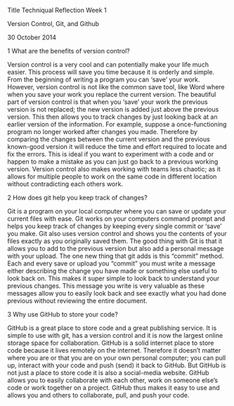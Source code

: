 Title Techniqual Reflection Week 1

Version Control, Git, and Github

30 October 2014

1	What are the benefits of version control?

Version control is a very cool and can potentially make your life much easier.  This process will save you time because it is orderly and simple.  From the beginning of writing a program you can ‘save’ your work.  However, version control is not like the common save tool, like Word where when you save your work you replace the current version.  The beautiful part of version control is that when you ‘save’ your work the previous version is not replaced; the new version is added just above the previous version.  This then allows you to track changes by just looking back at an earlier version of the information.  For example, suppose a once-functioning program no longer worked after changes you made.  Therefore by comparing the changes between the current version and the previous known-good version it will reduce the time and effort required to locate and fix the errors.  This is ideal if you want to experiment with a code and or happen to make a mistake as you can just go back to a previous working version.  Version control also makes working with teams less chaotic; as it allows for multiple people to work on the same code in different location without contradicting each others work. 

2	How does git help you keep track of changes?

Git is a program on your local computer where you can save or update your current files with ease.  Git works on your computers command prompt and helps you keep track of changes by keeping every single commit or ‘save’ you make.  Git also uses version control and shows you the contents of your files exactly as you originally saved them.  The good thing with Git is that it allows you to add to the previous version but also add a personal message with your upload.  The one new thing that git adds is this “commit” method.  Each and every save or upload you “commit” you must write a message either describing the change you have made or something else useful to look back on.  This makes it super simple to look back to understand your previous changes.  This message you write is very valuable as these messages allow you to easily look back and see exactly what you had done previous without reviewing the entire document.  

3	Why use GitHub to store your code?

GitHub is a great place to store code and a great publishing service.  It is simple to use with git, has a version control and it is now the largest online storage space for collaboration.  GitHub is a solid internet place to store code because it lives remotely on the internet.  Therefore it doesn’t matter where you are or that you are on your own personal computer; you can pull up, interact with your code and push (send) it back to GitHub.  But GitHub is not just a place to store code it is also a social-media website.  GitHub allows you to easily collaborate with each other, work on someone else’s code or work together on a project.  GitHub thus makes it easy to use and allows you and others to collaborate, pull, and push your code.

